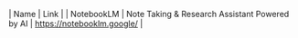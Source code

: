 | Name | Link |
| NotebookLM | Note Taking & Research Assistant Powered by AI | https://notebooklm.google/ |